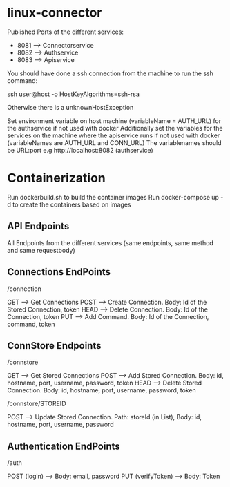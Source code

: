 # linux-connector

Published Ports of the different services:
* 8081 --> Connectorservice
* 8082 --> Authservice
* 8083 --> Apiservice

You should have done a ssh connection from the machine to run the ssh command:

ssh user@host -o HostKeyAlgorithms=ssh-rsa

Otherwise there is a unknownHostException

Set environment variable on host machine (variableName = AUTH_URL) for the authservice if not used with docker
Additionally set the variables for the services on the machine where the apiservice runs if not used with docker (variableNames are AUTH_URL and CONN_URL)
The variablenames should be URL:port e.g http://localhost:8082 (authservice)

# Containerization
Run dockerbuild.sh to build the container images
Run docker-compose up -d to create the containers based on images

## API Endpoints
All Endpoints from the different services (same endpoints, same method and same requestbody)

## Connections EndPoints
/connection 

GET --> Get Connections
POST --> Create Connection. Body: Id of the Stored Connection, token
HEAD --> Delete Connection. Body: Id of the Connection, token
PUT --> Add Command. Body: Id of the Connection, command, token


## ConnStore Endpoints
/connstore

GET --> Get Stored Connections
POST --> Add Stored Connection. Body: id, hostname, port, username, password, token
HEAD --> Delete Stored Connection. Body: id, hostname, port, username, password, token


/connstore/STOREID

POST --> Update Stored Connection. Path: storeId (in List), Body: id, hostname, port, username, password


## Authentication EndPoints
/auth

POST (login) --> Body: email, password
PUT (verifyToken) --> Body: Token

